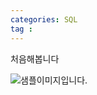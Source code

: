 ```yaml
---
categories: SQL
tag : 
---
```

처음해봅니다
 

  ![샘플이미지입니다.](/Users/dongwookim/deer89-github-blog/deer89.github.io/_posts/image/2021-12-21-22-59-59.png)
  
